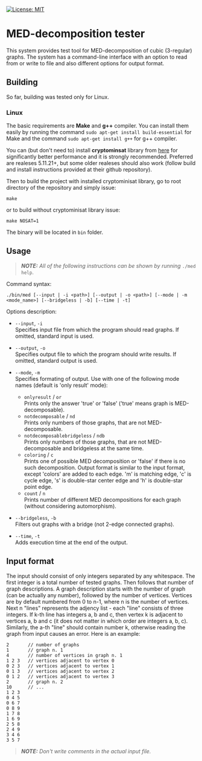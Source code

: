 [![License: MIT](https://img.shields.io/badge/License-MIT-yellow.svg)](https://opensource.org/licenses/MIT)


# MED-decomposition tester

This system provides test tool for MED-decomposition of cubic (3-regular) graphs. The system has a command-line interface with an option to read from or write to file and also different options for output format.


## Building

So far, building was tested only for Linux.

### Linux

The basic requirements are **Make** and **g++** compiler. You can install them easily by running the command `sudo apt-get install build-essential` for Make and the command `sudo apt-get install g++` for g++ compiler.

You can (but don't need to) install **cryptominsat** library from [here](https://github.com/msoos/cryptominisat) for significantly better performance and it is strongly recommended. Preferred are realeses 5.11.21+, but some older realeses should also work (follow build and install instructions provided at their github repository).

Then to build the project with installed cryptominisat library, go to root directory of the repository and simply issue:

```
make
```

or to build without cryptominisat library issue:

```
make NOSAT=1
```

The binary will be located in `bin` folder.


## Usage

> ***NOTE:*** *All of the following instructions can be shown by running* `./med help`.

Command syntax:

```
./bin/med [--input | -i <path>] [--output | -o <path>] [--mode | -m <mode_name>] [--bridgeless | -b] [--time | -t]
```

Options description:

- `--input`, `-i`\
Specifies input file from which the program should read graphs. If omitted, standard input is used.

- `--output`, `-o`\
Specifies output file to which the program should write results. If omitted, standard output is used.

- `--mode`, `-m`\
Specifies formating of output. Use with one of the following mode names (default is 'only result' mode):
    - `onlyresult` / `or`\
    Prints only the answer 'true' or 'false' ('true' means graph is MED-decomposable).
    - `notdecomposable` / `nd`\
    Prints only numbers of those graphs, that are not MED-decomposable.
    - `notdecomposablebridgeless` / `ndb`\
    Prints only numbers of those graphs, that are not MED-decomposable and bridgeless at the same time.
    - `coloring` / `c`\
    Prints one of possible MED decomposition or 'false' if there is no such decomposition. Output format is similar to the input format, except 'colors' are added to each edge. 'm' is matching edge, 'c' is cycle edge, 's' is double-star center edge and 'h' is double-star point edge.
    - `count` / `n`\
    Prints number of different MED decompositions for each graph (without considering automorphism).

- `--bridgeless`, `-b`\
Filters out graphs with a bridge (not 2-edge connected graphs).

- `--time`, `-t`\
Adds execution time at the end of the output.


## Input format

The input should consist of only integers separated by any whitespace. The first integer is a total number of tested graphs. Then follows that number of graph descriptions. A graph description starts with the number of graph (can be actually any number), followed by the number of vertices. Vertices are by default numbered from 0 to n-1, where n is the number of vertices. Next n "lines" represents the adjency list - each "line" consists of three integers. If k-th line has integers a, b and c, then vertex k is adjacent to vertices a, b and c (it does not matter in which order are integers a, b, c). Similarly, the a-th "line" should contain number k, otherwise reading the graph from input causes an error. Here is an example:

```
2       // number of graphs
1       // graph n. 1
4       // number of vertices in graph n. 1
1 2 3   // vertices adjacent to vertex 0
0 2 3   // vertices adjacent to vertex 1
0 1 3   // vertices adjacent to vertex 2
0 1 2   // vertices adjacent to vertex 3
2       // graph n. 2
10      // ...
1 2 3
0 4 5
0 6 7
0 8 9
1 7 8
1 6 9
2 5 8
2 4 9
3 4 6
3 5 7
```
> ***NOTE:*** *Don't write comments in the actual input file.*
